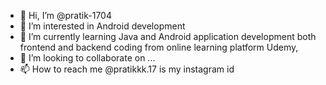 - 👋 Hi, I’m @pratik-1704
- 👀 I’m interested in Android development
- 🌱 I’m currently learning Java and Android application development both frontend and backend coding from online learning platform Udemy, 
- 💞️ I’m looking to collaborate on ...
- 📫 How to reach me @pratikkk.17 is my instagram id

<!---
pratik-1704/pratik-1704 is a ✨ special ✨ repository because its `README.md` (this file) appears on your GitHub profile.
You can click the Preview link to take a look at your changes.
--->
